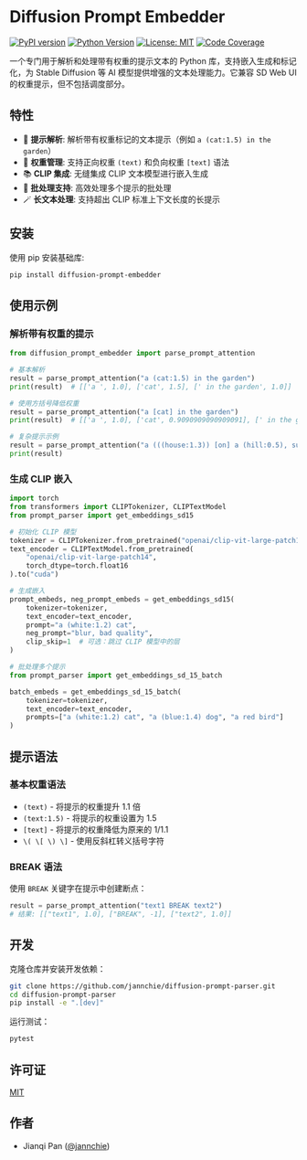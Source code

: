 # Diffusion Prompt Embedder

[![PyPI version](https://img.shields.io/pypi/v/diffusion-prompt-embedder.svg)](https://pypi.org/project/diffusion-prompt-embedder/)
[![Python Version](https://img.shields.io/pypi/pyversions/diffusion-prompt-embedder.svg)](https://pypi.org/project/diffusion-prompt-embedder/)
[![License: MIT](https://img.shields.io/badge/License-MIT-yellow.svg)](https://opensource.org/licenses/MIT)
[![Code Coverage](https://img.shields.io/badge/coverage-100%25-brightgreen.svg)](https://github.com/jannchie/diffusion-prompt-embedder)

一个专门用于解析和处理带有权重的提示文本的 Python 库，支持嵌入生成和标记化，为 Stable Diffusion 等 AI 模型提供增强的文本处理能力。它兼容 SD Web UI 的权重提示，但不包括调度部分。

## 特性

- 💬 **提示解析**: 解析带有权重标记的文本提示（例如 `a (cat:1.5) in the garden`）
- 🔢 **权重管理**: 支持正向权重 `(text)` 和负向权重 `[text]` 语法
- 📚 **CLIP 集成**: 无缝集成 CLIP 文本模型进行嵌入生成
- 🔄 **批处理支持**: 高效处理多个提示的批处理
- 🪄 **长文本处理**: 支持超出 CLIP 标准上下文长度的长提示

## 安装

使用 pip 安装基础库:

```bash
pip install diffusion-prompt-embedder
```

## 使用示例

### 解析带有权重的提示

```python
from diffusion_prompt_embedder import parse_prompt_attention

# 基本解析
result = parse_prompt_attention("a (cat:1.5) in the garden")
print(result)  # [['a ', 1.0], ['cat', 1.5], [' in the garden', 1.0]]

# 使用方括号降低权重
result = parse_prompt_attention("a [cat] in the garden")
print(result)  # [['a ', 1.0], ['cat', 0.9090909090909091], [' in the garden', 1.0]]

# 复杂提示示例
result = parse_prompt_attention("a (((house:1.3)) [on] a (hill:0.5), sun, (((sky))).")
print(result)
```

### 生成 CLIP 嵌入

```python
import torch
from transformers import CLIPTokenizer, CLIPTextModel
from prompt_parser import get_embeddings_sd15

# 初始化 CLIP 模型
tokenizer = CLIPTokenizer.from_pretrained("openai/clip-vit-large-patch14")
text_encoder = CLIPTextModel.from_pretrained(
    "openai/clip-vit-large-patch14",
    torch_dtype=torch.float16
).to("cuda")

# 生成嵌入
prompt_embeds, neg_prompt_embeds = get_embeddings_sd15(
    tokenizer=tokenizer,
    text_encoder=text_encoder,
    prompt="a (white:1.2) cat",
    neg_prompt="blur, bad quality",
    clip_skip=1  # 可选：跳过 CLIP 模型中的层
)

# 批处理多个提示
from prompt_parser import get_embeddings_sd_15_batch

batch_embeds = get_embeddings_sd_15_batch(
    tokenizer=tokenizer,
    text_encoder=text_encoder,
    prompts=["a (white:1.2) cat", "a (blue:1.4) dog", "a red bird"]
)
```

## 提示语法

### 基本权重语法

- `(text)` - 将提示的权重提升 1.1 倍
- `(text:1.5)` - 将提示的权重设置为 1.5
- `[text]` - 将提示的权重降低为原来的 1/1.1
- `\( \[ \) \]` - 使用反斜杠转义括号字符

### BREAK 语法

使用 `BREAK` 关键字在提示中创建断点：

```python
result = parse_prompt_attention("text1 BREAK text2")
# 结果: [["text1", 1.0], ["BREAK", -1], ["text2", 1.0]]
```

## 开发

克隆仓库并安装开发依赖：

```bash
git clone https://github.com/jannchie/diffusion-prompt-parser.git
cd diffusion-prompt-parser
pip install -e ".[dev]"
```

运行测试：

```bash
pytest
```

## 许可证

[MIT](https://opensource.org/licenses/MIT)

## 作者

- Jianqi Pan ([@jannchie](https://github.com/jannchie))
